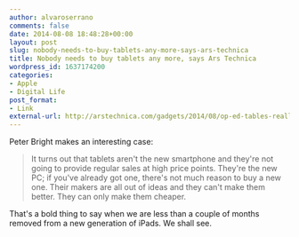 ```yaml
---
author: alvaroserrano
comments: false
date: 2014-08-08 18:48:28+00:00
layout: post
slug: nobody-needs-to-buy-tablets-any-more-says-ars-technica
title: Nobody needs to buy tablets any more, says Ars Technica
wordpress_id: 1637174200
categories:
- Apple
- Digital Life
post_format:
- Link
external-url: http://arstechnica.com/gadgets/2014/08/op-ed-tables-really-are-pcsbecause-theres-no-point-in-buying-new-ones/
---
```


Peter Bright makes an interesting case:

<blockquote>It turns out that tablets aren't the new smartphone and they're not going to provide regular sales at high price points. They're the new PC; if you've already got one, there's not much reason to buy a new one. Their makers are all out of ideas and they can't make them better. They can only make them cheaper. </blockquote>

That's a bold thing to say when we are less than a couple of months removed from a new generation of iPads. We shall see.